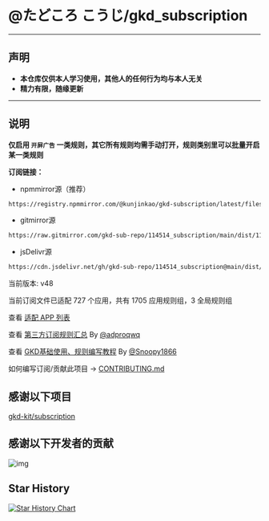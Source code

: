 # @たどころ こうじ/gkd_subscription

---

## 声明

- **本仓库仅供本人学习使用，其他人的任何行为均与本人无关**
- **精力有限，随缘更新**

---

## 说明

**仅启用 `开屏广告` 一类规则，其它所有规则均需手动打开，规则类别里可以批量开启某一类规则**

**订阅链接：**

- npmmirror源（推荐）

```txt
https://registry.npmmirror.com/@kunjinkao/gkd-subscription/latest/files/dist/114514_gkd.json5
```

- gitmirror源

```txt
https://raw.gitmirror.com/gkd-sub-repo/114514_subscription/main/dist/114514_gkd.json5
```

- jsDelivr源

```txt
https://cdn.jsdelivr.net/gh/gkd-sub-repo/114514_subscription@main/dist/114514_gkd.json5
```

当前版本: v48

当前订阅文件已适配 727 个应用，共有 1705 应用规则组，3 全局规则组

查看 [适配 APP 列表](./AppList.md)

查看 [第三方订阅规则汇总](https://github.com/Adpro-Team/GKD_THS_List) By [@adproqwq](https://github.com/adproqwq)

查看 [GKD基础使用、规则编写教程](https://github.com/Snoopy1866/blogs/tree/main/software/gkd) By [@Snoopy1866](https://github.com/Snoopy1866)

如何编写订阅/贡献此项目 -> [CONTRIBUTING.md](./CONTRIBUTING.md)

## 感谢以下项目

[gkd-kit/subscription](https://github.com/gkd-kit/subscription)

## 感谢以下开发者的贡献

![img](https://contrib.rocks/image?repo=gkd-sub-repo/114514_subscription&_v=48)

## Star History

[![Star History Chart](https://api.star-history.com/svg?repos=gkd-sub-repo/114514_subscription&type=Date)](https://star-history.com/#gkd-sub-repo/114514_subscription&Date)
